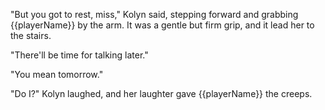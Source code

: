 "But you got to rest, miss," Kolyn said, stepping forward and grabbing {{playerName}} by the arm. It was a gentle but firm grip, and it lead her to the stairs.

"There'll be time for talking later."

"You mean tomorrow."

"Do I?" Kolyn laughed, and her laughter gave {{playerName}} the creeps.
